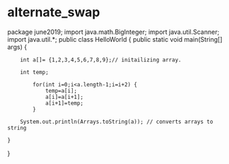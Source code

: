 # alternate_swap
package june2019;
import java.math.BigInteger;
import java.util.Scanner;
import java.util.*;
public class HelloWorld {
	public static void main(String[] args) {

		int a[]= {1,2,3,4,5,6,7,8,9};// initailizing array.

		int temp;
		
			for(int i=0;i<a.length-1;i=i+2) {
				temp=a[i];
				a[i]=a[i+1];
				a[i+1]=temp;
			}
		
		System.out.println(Arrays.toString(a)); // converts arrays to string

	}
}

